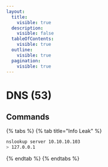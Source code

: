 ```yaml
---
layout:
  title:
    visible: true
  description:
    visible: false
  tableOfContents:
    visible: true
  outline:
    visible: true
  pagination:
    visible: true
---
```


# DNS (53)

## Commands

{% tabs %}
{% tab title="Info Leak" %}
```bash
nslookup server 10.10.10.103
> 127.0.0.1
```
{% endtab %}
{% endtabs %}
